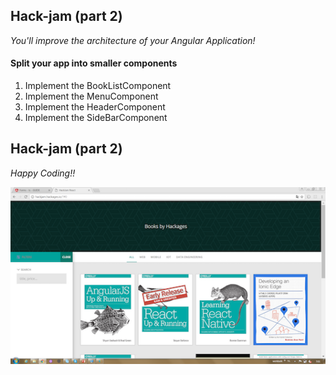 ## Hack-jam (part 2)
*You'll improve the architecture of your Angular Application!*

#### Split your app into smaller components

1. Implement the BookListComponent
2. Implement the MenuComponent
3. Implement the HeaderComponent
4. Implement the SideBarComponent


## Hack-jam (part 2)
*Happy Coding!!*

![logo](images/part1/result.png)

